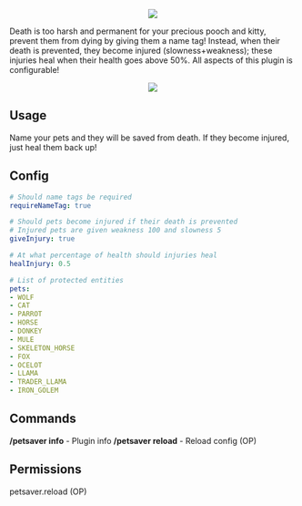 <p align="center">
  <img src="https://i.imgur.com/KBkbhyb.png">
</p>

Death is too harsh and permanent for your precious pooch and kitty, prevent them from dying by giving them a name tag! Instead, when their death is prevented, they become injured (slowness+weakness); these injuries heal when their health goes above 50%. All aspects of this plugin is configurable!

<p align="center">
  <img src="https://i.imgur.com/UOo7LMm.gif">
</p>

## Usage
Name your pets and they will be saved from death. If they become injured, just heal them back up!

## Config
```YAML
# Should name tags be required
requireNameTag: true

# Should pets become injured if their death is prevented
# Injured pets are given weakness 100 and slowness 5
giveInjury: true

# At what percentage of health should injuries heal
healInjury: 0.5

# List of protected entities
pets:
- WOLF
- CAT
- PARROT
- HORSE
- DONKEY
- MULE
- SKELETON_HORSE
- FOX
- OCELOT
- LLAMA
- TRADER_LLAMA
- IRON_GOLEM
```

## Commands
**/petsaver info** - Plugin info
**/petsaver reload** - Reload config (OP)

## Permissions
petsaver.reload (OP)
